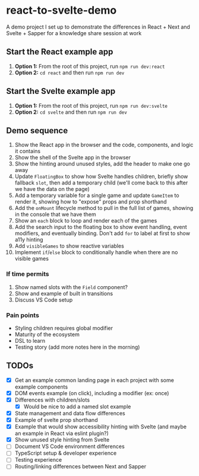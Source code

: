 # react-to-svelte-demo

A demo project I set up to demonstrate the differences in React + Next and Svelte + Sapper for a knowledge share session at work

## Start the React example app

1. **Option 1:** From the root of this project, run `npm run dev:react`
1. **Option 2:** `cd react` and then run `npm run dev`

## Start the Svelte example app

1. **Option 1:** From the root of this project, run `npm run dev:svelte`
1. **Option 2:** `cd svelte` and then run `npm run dev`

## Demo sequence

1. Show the React app in the browser and the code, components, and logic it contains
1. Show the shell of the Svelte app in the browser
1. Show the hinting around unused styles, add the header to make one go away
1. Update `FloatingBox` to show how Svelte handles children, briefly show fallback `slot`, then add a temporary child (we'll come back to this after we have the data on the page)
1. Add a temporary variable for a single game and update `GameItem` to render it, showing how to "expose" props and prop shorthand
1. Add the `onMount` lifecycle method to pull in the full list of games, showing in the console that we have them
1. Show an `each` block to loop and render each of the games
1. Add the search input to the floating box to show event handling, event modifiers, and eventually binding. Don't add `for` to label at first to show a11y hinting
1. Add `visibleGames` to show reactive variables
1. Implement `if`/`else` block to conditionally handle when there are no visible games

### If time permits

1. Show named slots with the `Field` component?
1. Show and example of built in transitions
1. Discuss VS Code setup

### Pain points

- Styling children requires global modifier
- Maturity of the ecosystem
- DSL to learn
- Testing story (add more notes here in the morning)

## TODOs

- [x] Get an example common landing page in each project with some example components
- [x] DOM events example (on click), including a modifier (ex: once)
- [x] Differences with children/slots
  - [x] Would be nice to add a named slot example
- [x] State management and data flow differences
- [x] Example of svelte prop shorthand
- [x] Example that would show accessibility hinting with Svelte (and maybe an example in React via eslint plugin?)
- [x] Show unused style hinting from Svelte
- [ ] Document VS Code environment differences
- [ ] TypeScript setup & developer experience
- [ ] Testing experience
- [ ] Routing/linking differences between Next and Sapper
